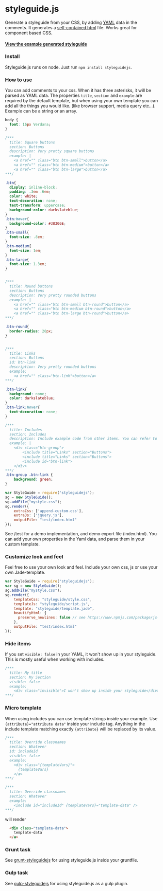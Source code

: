 styleguide.js
=============

Generate a styleguide from your CSS, by adding [YAML](http://en.wikipedia.org/wiki/YAML) data in the comments.
It generates a [self-contained html](https://rawgithub.com/EightMedia/styleguide.js/master/test/expected/index.html) file. Works great for component based CSS.

#### [View the example generated styleguide](https://rawgithub.com/EightMedia/styleguide.js/master/test/expected/index.html)


### Install
Styleguide.js runs on node. Just run `npm install styleguidejs`.


### How to use
You can add comments to your css. When it has three asterisks, it will be parsed as YAML data.
The properties `title`, `section` and `example` are required by the default template, but when using your own template you can add all the things you would like. (like browser support, media query etc...). Example can be a string or an array.

````css
body {
  font: 16px Verdana;
}

/***
  title: Square buttons
  section: Buttons
  description: Very pretty square buttons
  example: |
    <a href="" class="btn btn-small">button</a>
    <a href="" class="btn btn-medium">button</a>
    <a href="" class="btn btn-large">button</a>
***/

.btn{
  display: inline-block;
  padding: .3em .6em;
  color: white;
  text-decoration: none;
  text-transform: uppercase;
  background-color: darkslateblue;
}
.btn:hover{
  background-color: #38306E;
}
.btn-small{
  font-size: .8em;
}
.btn-medium{
  font-size: 1em;
}
.btn-large{
  font-size: 1.3em;
}


/***
  title: Round buttons
  section: Buttons
  description: Very pretty rounded buttons
  example: |
    <a href="" class="btn btn-small btn-round">button</a>
    <a href="" class="btn btn-medium btn-round">button</a>
    <a href="" class="btn btn-large btn-round">button</a>
***/

.btn-round{
  border-radius: 20px;
}


/***
  title: Links
  section: Buttons
  id: btn-link
  description: Very pretty rounded buttons
  example:
    <a href="" class="btn-link">button</a>
***/

.btn-link{
  background: none;
  color: darkslateblue;
}
.btn-link:hover{
  text-decoration: none;
}

/***
  title: Includes
  section: Includes
  description: Include example code from other items. You can refer to any attribute(set), like 'id'
  example: |
    <div class="btn-group">
        <include title="Links" section="Buttons">
        <include title="Links" section="Buttons">
        <include id="btn-link">
    </div>
***/
.btn-group .btn-link {
    background: green;
}

````


````js
var StyleGuide = require('styleguidejs');
sg = new StyleGuide();
sg.addFile("mystyle.css");
sg.render({
    extraCss: ['append-custom.css'],
    extraJs: ['jquery.js'],
    outputFile: "test/index.html"
});
````

See /test for a demo implementation, and demo export file (index.html). You can add your own properties in the Yaml data,
and parse them in your custom template.

### Customize look and feel
Feel free to use your own look and feel. Include your own css, js or use your own Jade-template.

````js
var StyleGuide = require('styleguidejs');
var sg = new StyleGuide();
sg.addFile("mystyle.css");
sg.render({
    templateCss: "styleguide/style.css",
    templateJs: "styleguide/script.js",
    template: "styleguide/template.jade",
    beautifyHtml: {
      preserve_newlines: false // see https://www.npmjs.com/package/js-beautify
    },
    outputFile: "test/index.html"
});
````


### Hide items
If you set `visible: false` in your YAML, it won't show up in your styleguide. This is mostly useful when working with includes.

```css
/***
  title: My title
  section: My Section
  visible: false
  example:
    <div class="invisible">I won't show up inside your styleguide</div>
***/
```


### Micro template
When using includes you can use template strings inside your example. Use `{attribute}="attribute data"` inside your include tag. Anything in the include template matching exactly `{attribute}` will be replaced by its value.

```css
/***
  title: Override classnames
  section: Whatever
  id: includeId
  visible: false
  example:
    <div class="{templateVars}">
      {templateVars}
    </a>
***/

/***
  title: Override classnames
  section: Whatever
  example:
    <include id="includeId" {templateVars}="template-data" />
***/
```

will render

```html
  <div class="template-data">
    template-data
  </a>
```


### Grunt task
See [grunt-styleguidejs](https://github.com/EightMedia/grunt-styleguidejs) for using styleguide.js inside your gruntfile.

### Gulp task
See [gulp-styleguidejs](https://github.com/aptkf/gulp-styleguidejs) for using styleguide.js as a gulp plugin.
